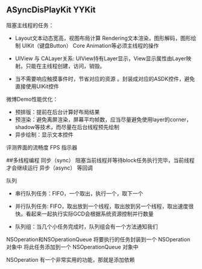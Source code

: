 ## ASyncDisPlayKit	YYKit
阻塞主线程的任务：

* Layout文本动态宽高，视图布局计算        Rendering文本渲染，图形解码，图形绘制         UIKit（键盘Button） Core Animation等必须主线程的操作   

* UIView 与 CALayer关系: UIView持有Layer显示，View显示属性由Layer映射。只能在主线程创建，访问，销毁。

* 当不需要响应触摸事件时，节省对应的资源  。封装成对应的ASDK控件，避免直接使用UIKit控件

微博Demo性能优化：

* 预排版：提前在后台计算好布局结果
* 预渲染：避免离屏渲染，屏幕平均帧数，应当尽量避免使用layer的corner，shadow等技术，而尽量在后台线程预先绘制
* 异步绘制：显示文本控件

评测界面的流畅度
FPS 指示器



##多线程编程
同步（sync）   阻塞当前线程并等待block任务执行完毕，当前线程才会继续运行
异步（async） 等回调

队列

* 串行队列任务：FIFO，一个取出，执行一个，取下一个
* 并行队列任务:  FIFO，取出放到一个线程，取出放到另一个线程，取出速度很快。看起来一起执行实际GCD会根据系统资源控制并行数量

* 队列组：当几个小任务完成时，队列组会有一个方法通知我们

NSOperation和NSOperationQueue
将要执行的任务封装到一个 NSOperation 对象中
将此任务添加到一个 NSOperationQueue 对象中

NSOperation 有一个非常实用的功能，那就是添加依赖




